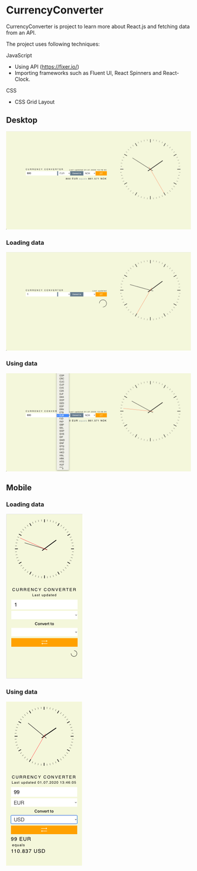 # CurrencyConverter
CurrencyConverter is project to learn more about React.js and fetching data from an API.

The project uses following techniques:

JavaScript
* Using API (https://fixer.io/)
* Importing frameworks such as Fluent UI, React Spinners and React-Clock.

CSS
* CSS Grid Layout


## Desktop
![](/Application_Shots/Desktop_Data.png)

### Loading data
![](Application_Shots/Desktop_Loading.png)

### Using data
![](/Application_Shots/Desktop_Data_Select_Currency.png)


## Mobile

### Loading data
![](/Application_Shots/Mobile_Loading.png)

### Using data
![](/Application_Shots/Mobile_Data.png)



